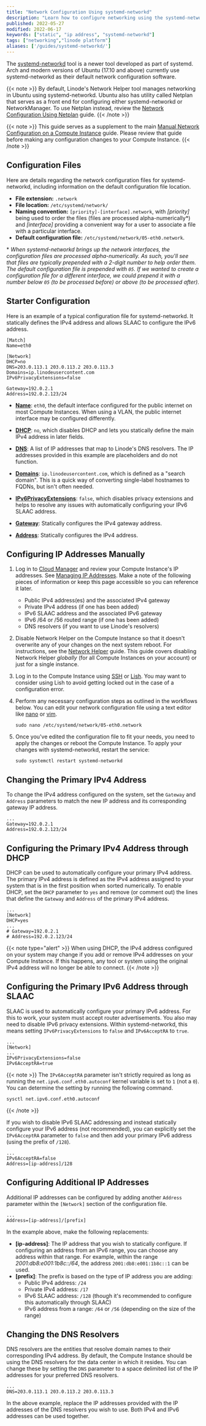 ```yaml
---
title: "Network Configuration Using systemd-networkd"
description: "Learn how to configure networking using the systemd-networkd utility on Ubuntu, Arch, and other modern Linux distributions"
published: 2022-05-27
modified: 2022-06-17
keywords: ["static", "ip address", "systemd-networkd"]
tags: ["networking","linode platform"]
aliases: ['/guides/systemd-networkd/']
---
```


The [systemd-networkd](https://wiki.archlinux.org/title/systemd-networkd) tool is a newer tool developed as part of systemd. Arch and modern versions of Ubuntu (17.10 and above) currently use systemd-networkd as their default network configuration software.

{{< note >}}
By default, Linode's Network Helper tool manages networking in Ubuntu using systemd-networkd. Ubuntu also has utility called Netplan that serves as a front end for configuring either systemd-networkd or NetworkManager. To use Netplan instead, review the [Network Configuration Using Netplan](/docs/products/compute/compute-instances/guides/netplan/) guide.
{{< /note >}}

{{< note >}}
This guide serves as a supplement to the main [Manual Network Configuration on a Compute Instance](/docs/products/compute/compute-instances/guides/manual-network-configuration/) guide. Please review that guide before making any configuration changes to your Compute Instance.
{{< /note >}}

## Configuration Files

Here are details regarding the network configuration files for systemd-networkd, including information on the default configuration file location.

- **File extension:** `.network`
- **File location:** `/etc/systemd/network/`
- **Naming convention:** `[priority]-[interface].network`, with *[priority]* being used to order the files (files are processed alpha-numerically\*) and *[interface]* providing a convenient way for a user to associate a file with a particular interface.
- **Default configuration file:** `/etc/systemd/network/05-eth0.network`.

\* *When systemd-networkd brings up the network interfaces, the configuration files are processed alpha-numerically. As such, you'll see that files are typically prepended with a 2-digit number to help order them. The default configuration file is prepended with `05`. If we wanted to create a configuration file for a different interface, we could prepend it with a number below `05` (to be processed before) or above (to be processed after).*

## Starter Configuration

Here is an example of a typical configuration file for systemd-networkd. It statically defines the IPv4 address and allows SLAAC to configure the IPv6 address.

```file {title="/etc/systemd/network/05-eth0.network"}
[Match]
Name=eth0

[Network]
DHCP=no
DNS=203.0.113.1 203.0.113.2 203.0.113.3
Domains=ip.linodeusercontent.com
IPv6PrivacyExtensions=false

Gateway=192.0.2.1
Address=192.0.2.123/24
```

- [**Name**](https://www.freedesktop.org/software/systemd/man/systemd.network.html#Name=): `eth0`, the default interface configured for the public internet on most Compute Instances. When using a VLAN, the public internet interface may be configured differently.

- [**DHCP**](https://www.freedesktop.org/software/systemd/man/systemd.network.html#DHCP=): `no`, which disables DHCP and lets you statically define the main IPv4 address in later fields.

- [**DNS**](https://www.freedesktop.org/software/systemd/man/systemd.network.html#DNS=): A list of IP addresses that map to Linode's DNS resolvers. The IP addresses provided in this example are placeholders and do not function.

- [**Domains**](https://www.freedesktop.org/software/systemd/man/systemd.network.html#Domains=): `ip.linodeusercontent.com`, which is defined as a "search domain". This is a quick way of converting single-label hostnames to FQDNs, but isn't often needed.

- [**IPv6PrivacyExtensions**](https://www.freedesktop.org/software/systemd/man/systemd.network.html#IPv6PrivacyExtensions=): `false`, which disables privacy extensions and helps to resolve any issues with automatically configuring your IPv6 SLAAC address.

- [**Gateway**](https://www.freedesktop.org/software/systemd/man/systemd.network.html#Gateway=): Statically configures the IPv4 gateway address.

- [**Address**](https://www.freedesktop.org/software/systemd/man/systemd.network.html#Gateway=): Statically configures the IPv4 address.

## Configuring IP Addresses Manually

1. Log in to [Cloud Manager](https://cloud.linode.com/) and review your Compute Instance's IP addresses. See [Managing IP Addresses](/docs/products/compute/compute-instances/guides/manage-ip-addresses/). Make a note of the following pieces of information or keep this page accessible so you can reference it later.

    - Public IPv4 address(es) and the associated IPv4 gateway
    - Private IPv4 address (if one has been added)
    - IPv6 SLAAC address and the associated IPv6 gateway
    - IPv6 /64 or /56 routed range (if one has been added)
    - DNS resolvers (if you want to use Linode's resolvers)

1. Disable Network Helper on the Compute Instance so that it doesn't overwrite any of your changes on the next system reboot. For instructions, see the [Network Helper](/docs/products/compute/compute-instances/guides/network-helper/#individual-compute-instance-setting) guide. This guide covers disabling Network Helper *globally* (for all Compute Instances on your account) or just for a single instance.

1. Log in to the Compute Instance using [SSH](/docs/guides/connect-to-server-over-ssh/) or [Lish](/docs/products/compute/compute-instances/guides/lish/). You may want to consider using Lish to avoid getting locked out in the case of a configuration error.

1. Perform any necessary configuration steps as outlined in the workflows below. You can edit your network configuration file using a text editor like [nano](/docs/guides/use-nano-to-edit-files-in-linux/) or [vim](/docs/guides/what-is-vi/).

    ```command
    sudo nano /etc/systemd/network/05-eth0.network
    ```

1.  Once you've edited the configuration file to fit your needs, you need to apply the changes or reboot the Compute Instance. To apply your changes with systemd-networkd, restart the service:

    ```command
    sudo systemctl restart systemd-networkd
    ```

## Changing the Primary IPv4 Address

To change the IPv4 address configured on the system, set the `Gateway` and `Address` parameters to match the new IP address and its corresponding gateway IP address.

```file {title="/etc/systemd/network/05-eth0.network"}
...
Gateway=192.0.2.1
Address=192.0.2.123/24
```

## Configuring the Primary IPv4 Address through DHCP

DHCP can be used to automatically configure your primary IPv4 address. The primary IPv4 address is defined as the IPv4 address assigned to your system that is in the first position when sorted numerically. To enable DHCP, set the `DHCP` parameter to `yes` and remove (or comment out) the lines that define the `Gateway` and `Address` of the primary IPv4 address.

```file {title="/etc/systemd/network/05-eth0.network"}
...
[Network]
DHCP=yes
...
# Gateway=192.0.2.1
# Address=192.0.2.123/24
```

{{< note type="alert" >}}
When using DHCP, the IPv4 address configured on your system may change if you add or remove IPv4 addresses on your Compute Instance. If this happens, any tool or system using the original IPv4 address will no longer be able to connect.
{{< /note >}}

## Configuring the Primary IPv6 Address through SLAAC

SLAAC is used to automatically configure your primary IPv6 address. For this to work, your system must accept router advertisements. You also may need to disable IPv6 privacy extensions. Within systemd-networkd, this means setting `IPv6PrivacyExtensions` to `false` and `IPv6AcceptRA` to `true`.

```file {title="/etc/systemd/network/05-eth0.network"}
...
[Network]
...
IPv6PrivacyExtensions=false
IPv6AcceptRA=true
```

{{< note >}}
The `IPv6AcceptRA` parameter isn't strictly required as long as running the `net.ipv6.conf.eth0.autoconf` kernel variable is set to `1` (not a `0`). You can determine the setting by running the following command.

    sysctl net.ipv6.conf.eth0.autoconf
{{< /note >}}

If you wish to disable IPv6 SLAAC addressing and instead statically configure your IPv6 address (not recommended), you can explicitly set the `IPv6AcceptRA` parameter to `false` and then add your primary IPv6 address (using the prefix of `/128`).

```file {title="/etc/systemd/network/05-eth0.network"}
...
IPv6AcceptRA=false
Address=[ip-address]/128
```

## Configuring Additional IP Addresses

Additional IP addresses can be configured by adding another `Address` parameter within the `[Network]` section of the configuration file.

```file {title="/etc/systemd/network/05-eth0.network"}
...
Address=[ip-address]/[prefix]
```

In the example above, make the following replacements:

- **[ip-address]**: The IP address that you wish to statically configure. If configuring an address from an IPv6 range, you can choose any address within that range. For example, within the range *2001:db8:e001:1b8c::/64*, the address `2001:db8:e001:1b8c::1` can be used.
- **[prefix]**: The prefix is based on the type of IP address you are adding:
    - Public IPv4 address: `/24`
    - Private IPv4 address: `/17`
    - IPv6 SLAAC address: `/128` (though it's recommended to configure this automatically through SLAAC)
    - IPv6 address from a range: `/64` or `/56` (depending on the size of the range)

## Changing the DNS Resolvers

DNS resolvers are the entities that resolve domain names to their corresponding IPv4 address. By default, the Compute Instance should be using the DNS resolvers for the data center in which it resides. You can change these by setting the `DNS` parameter to a space delimited list of the IP addresses for your preferred DNS resolvers.

```file {title="/etc/systemd/network/05-eth0.network"}
...
DNS=203.0.113.1 203.0.113.2 203.0.113.3
```

In the above example, replace the IP addresses provided with the IP addresses of the DNS resolvers you wish to use. Both IPv4 and IPv6 addresses can be used together.